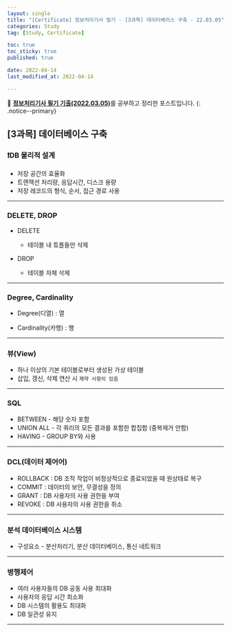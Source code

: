 ```yaml
---
layout: single
title: "[Certificate] 정보처리기사 필기 - [3과목] 데이터베이스 구축 - 22.03.05"
categories: Study
tag: [Study, Certificate]

toc: true
toc_sticky: true
published: true

date: 2022-04-14
last_modified_at: 2022-04-14

---
```



📄 [**정보처리기사 필기 기출(2022.03.05)**](https://comcbt.com/xe/iz)를 공부하고 정리한 포스트입니다.
{: .notice--primary}


## [3과목] 데이터베이스 구축


### ❗️DB 물리적 설계

- 저장 공간의 효율화
- 트랜잭션 처리량, 응답시간, 디스크 용량
- 저장 레코드의 형식, 순서, 접근 경로 사용

---

### DELETE, DROP

- DELETE
    - 테이블 내 튜플들만 삭제

- DROP
    - 테이블 자체 삭제

---
### Degree, Cardinality

- Degree(디열) : 열

- Cardinality(카행) : 행

---

### 뷰(View)

- 하나 이상의 기본 테이블로부터 생성된 가상 테이블
- 삽입, 갱신, 삭제 연산 시 `제약 사항이 있음`

---

### SQL

- BETWEEN - 해당 숫자 포함
- UNION ALL - 각 쿼리의 모든 결과를 포함한 합집합 (중복제거 안함)
- HAVING - GROUP BY와 사용

---

### DCL(데이터 제어어)

- ROLLBACK : DB 조작 작업이 비정상적으로 종료되었을 때 원상태로 복구
- COMMIT : 데이터의 보안, 무결성을 정의
- GRANT : DB 사용자의 사용 권한을 부여
- REVOKE : DB 사용자의 사용 권한을 취소

---

### 분석 데이터베이스 시스템

- 구성요소 - 분산처리기, 분산 데이터베이스, 통신 네트워크

---

### 병행제어

- 여러 사용자들의 DB 공동 사용 최대화
- 사용자의 응답 시간 최소화
- DB 시스템의 활용도 최대화
- DB 일관성 유지

---

